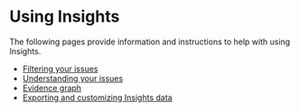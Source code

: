 # Using Insights

The following pages provide information and instructions to help with using Insights.

* [Filtering your issues](filter-your-issues.md)
* [Understanding your issues](understand-your-issues.md)
* [Evidence graph](evidence-graph.md)
* [Exporting and customizing Insights data](export-and-customize-insights-data.md)
